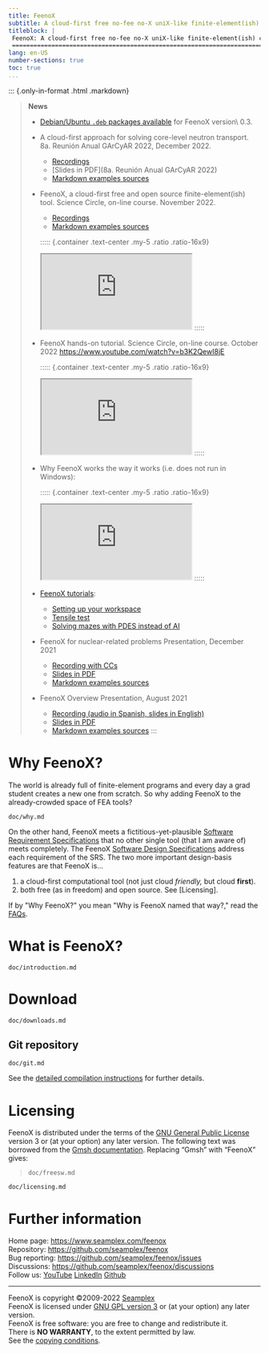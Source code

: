 ```yaml
---
title: FeenoX
subtitle: A cloud-first free no-fee no-X uniX-like finite-element(ish) computational engineering tool
titleblock: |
 FeenoX: A cloud-first free no-fee no-X uniX-like finite-element(ish) computational engineering tool
 =======================================================================================
lang: en-US
number-sections: true
toc: true
...
```





::: {.only-in-format .html .markdown}
> **News**
>
> * [Debian/Ubuntu `.deb` packages available](download.html#debian) for FeenoX version\ 0.3.
>
> * A cloud-first approach for solving core-level neutron transport. 8a. Reunión Anual GArCyAR 2022, December 2022.
>   - [Recordings](https://www.youtube.com/watch?v=rdZtyMf5m0k)
>   - [Slides in PDF](8a. Reunión Anual GArCyAR 2022)
>   - [Markdown examples sources](https://github.com/gtheler/2022-garcar)
>
>
> * FeenoX, a cloud-first free and open source finite-element(ish) tool. Science Circle, on-line course. November 2022.
>   - [Recordings](https://youtu.be/EZSjFzJAhbw)
>   - [Markdown examples sources](https://github.com/gtheler/2022-feenox-sci-circle)
>
>   ::::: {.container .text-center .my-5 .ratio .ratio-16x9}
>   <iframe class="embed-responsive-item" src="https://www.youtube.com/embed/EZSjFzJAhbw?rel=0" allowfullscreen></iframe>
>   :::::
>
> * FeenoX hands-on tutorial. Science Circle, on-line course. October 2022 <https://www.youtube.com/watch?v=b3K2QewI8jE>
>
>   ::::: {.container .text-center .my-5 .ratio .ratio-16x9}
>   <iframe class="embed-responsive-item" src="https://www.youtube.com/embed/b3K2QewI8jE?rel=0" allowfullscreen></iframe>
>   :::::
> 
> * Why FeenoX works the way it works (i.e. does not run in Windows):
>
>   ::::: {.container .text-center .my-5 .ratio .ratio-16x9}
>   <iframe class="embed-responsive-item" src="https://www.youtube.com/embed/66WvYTb4pSg?rel=0" allowfullscreen></iframe>
>   :::::
>
> * [FeenoX tutorials](doc/tutorials):
>   - [Setting up your workspace](doc/tutorials/000-setup)
>   - [Tensile test](doc/tutorials/110-tensile-test)
>   - [Solving mazes with PDES instead of AI](doc/tutorials/120-mazes)
>
> * FeenoX for nuclear-related problems Presentation, December 2021
>   - [Recording with CCs](https://youtu.be/e8kFmFOsbPk)
>   - [Slides in PDF](https://www.seamplex.com/feenox/doc/2021-brasil.pdf)
>   - [Markdown examples sources](https://github.com/gtheler/2021-brasil)
>
> * FeenoX Overview Presentation, August 2021
>   - [Recording (audio in Spanish, slides in English)](https://youtu.be/-RJ5qn7E9uE)
>   - [Slides in PDF](https://www.seamplex.com/feenox/doc/2021-feenox.pdf)
>   - [Markdown examples sources](https://github.com/gtheler/2021-presentation)
:::


# Why FeenoX?

The world is already full of finite-element programs and every day a grad student creates a new one from scratch.
So why adding FeenoX to the already-crowded space of FEA tools?

```{.include}
doc/why.md
```


On the other hand, FeenoX meets a fictitious-yet-plausible [Software Requirement Specifications](https://www.seamplex.com/feenox/doc/srs.html) that no other single tool (that I am aware of) meets completely. The FeenoX [Software Design Specifications](https://www.seamplex.com/feenox/doc/sds.html) address each requirement of the SRS.
The two more important design-basis features are that FeenoX is...

 1. a cloud-first computational tool (not just cloud _friendly,_ but cloud **first**).
 2. both free (as in freedom) and open source. See [Licensing].


If by "Why FeenoX?" you mean "Why is FeenoX named that way?," read the [FAQs](doc/FAQ.md).


# What is FeenoX?

```{.include}
doc/introduction.md
```


# Download

```include
doc/downloads.md
```

## Git repository

```include
doc/git.md
```

See the [detailed compilation instructions](doc/compilation.md) for further details.

# Licensing

FeenoX is distributed under the terms of the [GNU General Public License](http://www.gnu.org/copyleft/gpl.html) version 3 or (at your option) any later version. The following text was borrowed from the [Gmsh documentation](http://gmsh.info/doc/texinfo/gmsh.html#Copying-conditions). Replacing “Gmsh” with “FeenoX” gives:

> ```include
> doc/freesw.md
> ```

```include
doc/licensing.md
```


# Further information

Home page: <https://www.seamplex.com/feenox>  
Repository: <https://github.com/seamplex/feenox>  
Bug reporting: <https://github.com/seamplex/feenox/issues>  
Discussions: <https://github.com/seamplex/feenox/discussions>  
Follow us: [YouTube](https://www.youtube.com/channel/UCC6SzVLxO8h6j5rLlfCQPhA)
           [LinkedIn](https://www.linkedin.com/company/seamplex/)
           [Github](https://github.com/seamplex)

---------------------------

FeenoX is copyright ©2009-2022 [Seamplex](https://www.seamplex.com)  
FeenoX is licensed under [GNU GPL version 3](http://www.gnu.org/copyleft/gpl.html) or (at your option) any later version.  
FeenoX is free software: you are free to change and redistribute it.  
There is **NO WARRANTY**, to the extent permitted by law.  
See the [copying conditions](COPYING).  
